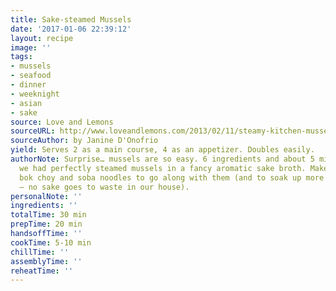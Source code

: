 ```yaml
---
title: Sake-steamed Mussels
date: '2017-01-06 22:39:12'
layout: recipe
image: ''
tags:
- mussels
- seafood
- dinner
- weeknight
- asian
- sake
source: Love and Lemons
sourceURL: http://www.loveandlemons.com/2013/02/11/steamy-kitchen-mussels
sourceAuthor: by Janine D'Onofrio
yield: Serves 2 as a main course, 4 as an appetizer. Doubles easily.
authorNote: Surprise… mussels are so easy. 6 ingredients and about 5 minutes later
  we had perfectly steamed mussels in a fancy aromatic sake broth. Make some baby
  bok choy and soba noodles to go along with them (and to soak up more of the broth
  – no sake goes to waste in our house).
personalNote: ''
ingredients: ''
totalTime: 30 min
prepTime: 20 min
handsoffTime: ''
cookTime: 5-10 min
chillTime: ''
assemblyTime: ''
reheatTime: ''
---
```

